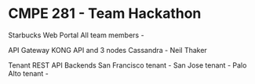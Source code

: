 # CMPE 281 - Team Hackathon

Starbucks Web Portal
All team members - 

API Gateway
KONG API and 3 nodes Cassandra - Neil Thaker

Tenant REST API Backends
San Francisco tenant - 
San Jose tenant - 
Palo Alto tenant - 
